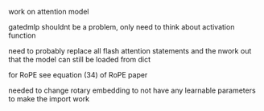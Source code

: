 work on attention model

gatedmlp shouldnt be a problem, only need to think about activation function

need to probably replace all flash attention statements and the nwork out that the model can still be loaded from dict

for RoPE see equation (34) of RoPE paper

needed to change rotary embedding to not have any learnable parameters to make the import work